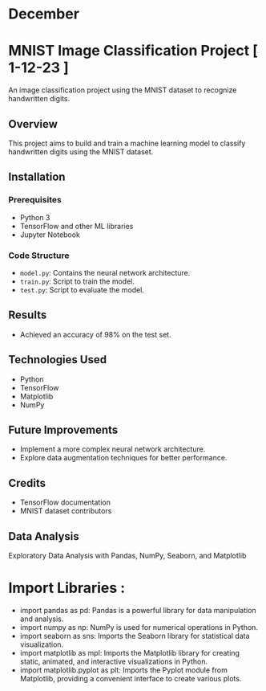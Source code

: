 # December
# MNIST Image Classification Project [ 1-12-23 ]

An image classification project using the MNIST dataset to recognize handwritten digits.

## Overview
This project aims to build and train a machine learning model to classify handwritten digits using the MNIST dataset.

## Installation
### Prerequisites
- Python 3
- TensorFlow and other ML libraries
- Jupyter Notebook


### Code Structure
- `model.py`: Contains the neural network architecture.
- `train.py`: Script to train the model.
- `test.py`: Script to evaluate the model.

## Results
- Achieved an accuracy of 98% on the test set.

## Technologies Used
- Python
- TensorFlow
- Matplotlib
- NumPy

## Future Improvements
- Implement a more complex neural network architecture.
- Explore data augmentation techniques for better performance.

## Credits
- TensorFlow documentation
- MNIST dataset contributors

## Data Analysis
Exploratory Data Analysis with Pandas, NumPy, Seaborn, and Matplotlib

# Import Libraries :
 - import pandas as pd: Pandas is a powerful library for data manipulation and analysis.
 - import numpy as np: NumPy is used for numerical operations in Python.
 - import seaborn as sns: Imports the Seaborn library for statistical data visualization.
 - import matplotlib as mpl: Imports the Matplotlib library for creating static, animated, and interactive visualizations in Python.
 - import matplotlib.pyplot as plt: Imports the Pyplot module from Matplotlib, providing a convenient interface to create various plots.

